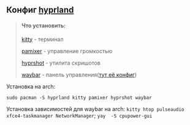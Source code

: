 ## Конфиг [hyprland](https://hypr.land/)

>#### Что установить:
>[kitty](https://github.com/kovidgoyal/kitty?tab=readme-ov-file) - терминал 
>
>[pamixer](https://github.com/cdemoulins/pamixer) - управление громкостью
>
>[hyprshot](https://github.com/Gustash/Hyprshot) - утилита скришотов
>
>[waybar](https://github.com/Alexays/Waybar) - панель управления([тут её конфиг](https://github.com/Tr1Ton4ik/my-os-config/tree/main/waybar))

Установка на arch: 

```
sudo pacman -S hyprland kitty pamixer hyprshot waybar
```

Установка зависимостей для waybar на arch: ```kitty htop pulseaudio xfce4-taskmanager NetworkManager```; ```yay  -S cpupower-gui```